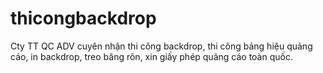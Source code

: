 # thicongbackdrop
Cty TT QC ADV cuyên nhận thi công backdrop, thi công bảng hiệu quảng cáo, in backdrop, treo băng rôn, xin giấy phép quảng cáo toàn quốc.
